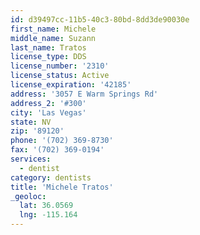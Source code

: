 ```yaml
---
id: d39497cc-11b5-40c3-80bd-8dd3de90030e
first_name: Michele
middle_name: Suzann
last_name: Tratos
license_type: DDS
license_number: '2310'
license_status: Active
license_expiration: '42185'
address: '3057 E Warm Springs Rd'
address_2: '#300'
city: 'Las Vegas'
state: NV
zip: '89120'
phone: '(702) 369-8730'
fax: '(702) 369-0194'
services:
  - dentist
category: dentists
title: 'Michele Tratos'
_geoloc:
  lat: 36.0569
  lng: -115.164
---
```

